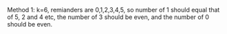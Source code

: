 Method 1:
k=6, remianders are 0,1,2,3,4,5, so number of 1 should equal that of 5, 2 and 4 etc, the number of 3 should be even, and the number of 0 should be even.
